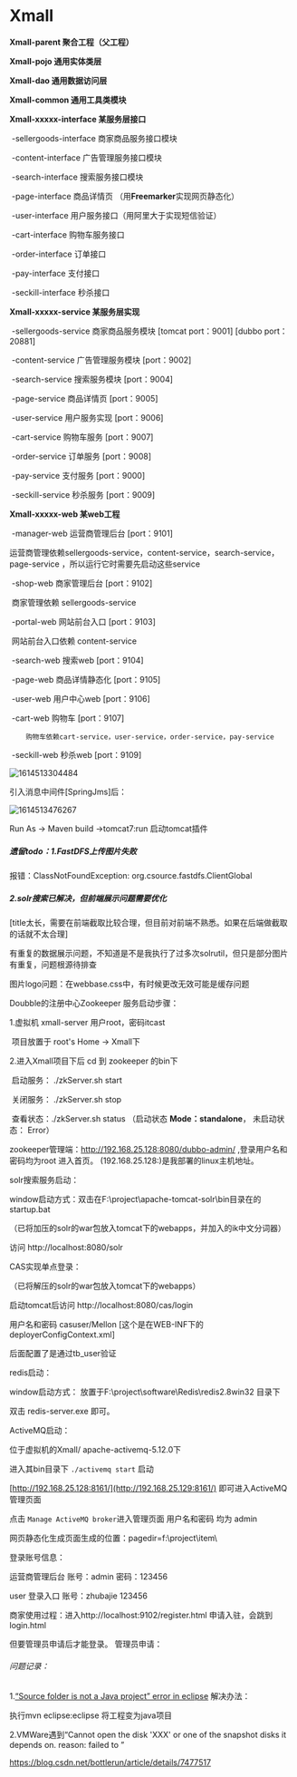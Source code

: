 # Xmall



**Xmall-parent 聚合工程（父工程）**

**Xmall-pojo 通用实体类层**

**Xmall-dao 通用数据访问层**

**Xmall-common 通用工具类模块**

**Xmall-xxxxx-interface  某服务层接口** 

​	-sellergoods-interface 商家商品服务接口模块

​	-content-interface 广告管理服务接口模块

​	-search-interface 搜索服务接口模块

​	-page-interface 商品详情页 （用**Freemarker**实现网页静态化）

​	-user-interface  用户服务接口（用阿里大于实现短信验证）

​	-cart-interface 购物车服务接口

​	-order-interface 订单接口

​	-pay-interface 支付接口

​	-seckill-interface 秒杀接口

**Xmall-xxxxx-service   某服务层实现**

​	-sellergoods-service 商家商品服务模块    [tomcat port：9001] [dubbo port：20881]

​	-content-service 广告管理服务模块   [port：9002]

​	-search-service 搜索服务模块 [port：9004]

​	-page-service 商品详情页  [port：9005]

​	-user-service 用户服务实现 [port：9006]

​	-cart-service 购物车服务 [port：9007]

​	-order-service 订单服务 [port：9008]

​	-pay-service 支付服务 [port：9000]

​	-seckill-service 秒杀服务 [port：9009]

**Xmall-xxxxx-web     某web工程**  

​	-manager-web  运营商管理后台    [port：9101]

​		运营商管理依赖sellergoods-service，content-service，search-service，page-service  ，所以运行它时需要先启动这些service

​	-shop-web  商家管理后台    [port：9102]

​		商家管理依赖 sellergoods-service

​	-portal-web  网站前台入口    [port：9103]

​		网站前台入口依赖 content-service

​	-search-web  搜索web   [port：9104]

​	-page-web   商品详情静态化  [port：9105]

​	-user-web  用户中心web  [port：9106]

​	-cart-web 购物车 [port：9107]

  		购物车依赖cart-service，user-service，order-service，pay-service

​	-seckill-web 秒杀web  [port：9109]



![1614513304484](C:\Users\Admin\AppData\Roaming\Typora\typora-user-images\1614513304484.png)



引入消息中间件[SpringJms]后：

![1614513476267](C:\Users\Admin\AppData\Roaming\Typora\typora-user-images\1614513476267.png)



Run As -> Maven build ->tomcat7:run 启动tomcat插件



##### 遗留todo：1.FastDFS上传图片失败

报错：ClassNotFoundException: org.csource.fastdfs.ClientGlobal

##### 2.solr搜索已解决，但前端展示问题需要优化

[title太长，需要在前端截取比较合理，但目前对前端不熟悉。如果在后端做截取的话就不太合理]

有重复的数据展示问题，不知道是不是我执行了过多次solrutil，但只是部分图片有重复，问题根源待排查



图片logo问题：在webbase.css中，有时候更改无效可能是缓存问题











Doubble的注册中心Zookeeper 服务启动步骤：

1.虚拟机 xmall-server    用户root，密码itcast

​       项目放置于 root's Home ->  Xmall下

2.进入Xmall项目下后 cd 到 zookeeper 的bin下

​		启动服务： ./zkServer.sh start

​                关闭服务： ./zkServer.sh stop

​		查看状态：./zkServer.sh status （启动状态 **Mode：standalone**， 未启动状态： Error）

zookeeper管理端：http://192.168.25.128:8080/dubbo-admin/ ,登录用户名和密码均为root 进入首页。 (192.168.25.128:)是我部署的linux主机地址。



solr搜索服务启动：

window启动方式：双击在F:\project\apache-tomcat-solr\bin目录在的startup.bat

（已将加压的solr的war包放入tomcat下的webapps，并加入的ik中文分词器）

访问 http://localhost:8080/solr 



CAS实现单点登录：

（已将解压的solr的war包放入tomcat下的webapps）

启动tomcat后访问 http://localhost:8080/cas/login

用户名和密码 casuser/Mellon  [这个是在WEB-INF下的deployerConfigContext.xml]

后面配置了是通过tb_user验证



redis启动：

window启动方式： 放置于F:\project\software\Redis\redis2.8win32 目录下

双击 redis-server.exe 即可。



ActiveMQ启动：

位于虚拟机的Xmall/ apache-activemq-5.12.0下

进入其bin目录下  `./activemq start` 启动

[http://192.168.25.128:8161/](http://192.168.25.129:8161/)  即可进入ActiveMQ管理页面

点击 `Manage ActiveMQ broker`进入管理页面    用户名和密码  均为 admin 



网页静态化生成页面生成的位置：pagedir=f:\\project\\item\\



登录账号信息：

运营商管理后台   账号：admin   密码：123456

user 登录入口  账号：zhubajie  123456

商家使用过程：进入http://localhost:9102/register.html 申请入驻，会跳到login.html

但要管理员申请后才能登录。 管理员申请：









###### 问题记录：

1.[“Source folder is not a Java project” error in eclipse](https://stackoverflow.com/questions/11719545/source-folder-is-not-a-java-project-error-in-eclipse)  解决办法：

执行mvn eclipse:eclipse 将工程变为java项目

2.VMWare遇到“Cannot open the disk 'XXX' or one of the snapshot disks it depends on. reason: failed to ”

https://blog.csdn.net/bottlerun/article/details/7477517